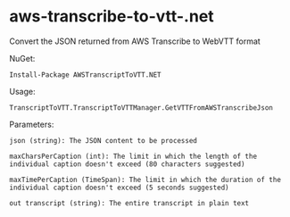 # aws-transcribe-to-vtt-.net
Convert the JSON returned from AWS Transcribe to WebVTT format

NuGet:

    Install-Package AWSTranscriptToVTT.NET

Usage:
  
    TranscriptToVTT.TranscriptToVTTManager.GetVTTFromAWSTranscribeJson
    
  Parameters:
  
    json (string): The JSON content to be processed
    
    maxCharsPerCaption (int): The limit in which the length of the individual caption doesn't exceed (80 characters suggested)
    
    maxTimePerCaption (TimeSpan): The limit in which the duration of the individual caption doesn't exceed (5 seconds suggested)
    
    out transcript (string): The entire transcript in plain text
